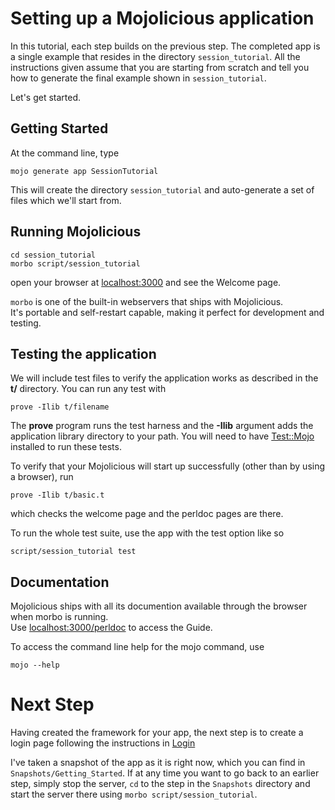 # Setting up a Mojolicious application

In this tutorial, each step builds on the previous step.
The completed app is a single example that resides in
the directory `session_tutorial`.
All the instructions given assume that you are starting
from scratch and tell you how to generate the final example
shown in `session_tutorial`.

Let's get started.

## Getting Started

At the command line, type
```
mojo generate app SessionTutorial
```
This will create the directory `session_tutorial` and auto-generate a set of files which
we'll start from.

## Running Mojolicious

```
cd session_tutorial
morbo script/session_tutorial
```

open your browser at 
[localhost:3000](http://localhost:3000) 
and see the Welcome page.

`morbo` is one of the built-in webservers that ships with Mojolicious.  
It's portable and self-restart capable, making it perfect for development and testing.

## Testing the application

We will include test files to verify the application works as described
in the **t/** directory.
You can run any test with
```
prove -Ilib t/filename
```
The **prove** program runs the test harness and the **-Ilib** argument 
adds the application library directory to your path.
You will need to have 
[Test::Mojo](https://metacpan.org/pod/Test::Mojo) installed to run these tests.   

To verify that your Mojolicious will start up successfully (other than by using a browser), run
```
prove -Ilib t/basic.t
```
which checks the welcome page and the perldoc pages are there.

To run the whole test suite, use the app with the test option like so
```
script/session_tutorial test
```

## Documentation

Mojolicious ships with all its documention available through the browser
when morbo is running.  
Use 
[localhost:3000/perldoc](http://localhost:3000/perldoc "Mojolicious Guides") 
to access the Guide.

To access the command line help for the mojo command, use
```
mojo --help
```

# Next Step

Having created the framework for your app, the next step is
to create a login page following the instructions in [Login](Login.md)

I've taken a snapshot of the app as it is right now, 
which you can find in `Snapshots/Getting_Started`.
If at any time you want to go back to an earlier step,
simply stop the server, `cd` to the step in the `Snapshots` directory
and start the server there using `morbo script/session_tutorial`.
